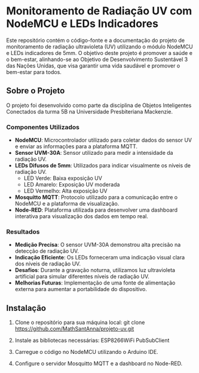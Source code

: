 # Monitoramento de Radiação UV com NodeMCU e LEDs Indicadores

Este repositório contém o código-fonte e a documentação do projeto de monitoramento de radiação ultravioleta (UV) utilizando o módulo NodeMCU e LEDs indicadores de 5mm. O objetivo deste projeto é promover a saúde e o bem-estar, alinhando-se ao Objetivo de Desenvolvimento Sustentável 3 das Nações Unidas, que visa garantir uma vida saudável e promover o bem-estar para todos.

## Sobre o Projeto

O projeto foi desenvolvido como parte da disciplina de Objetos Inteligentes Conectados da turma 5B na Universidade Presbiteriana Mackenzie.

### Componentes Utilizados

- **NodeMCU**: Microcontrolador utilizado para coletar dados do sensor UV e enviar as informações para a plataforma MQTT.
- **Sensor UVM-30A**: Sensor utilizado para medir a intensidade da radiação UV.
- **LEDs Difusos de 5mm**: Utilizados para indicar visualmente os níveis de radiação UV.
  - LED Verde: Baixa exposição UV
  - LED Amarelo: Exposição UV moderada
  - LED Vermelho: Alta exposição UV
- **Mosquitto MQTT**: Protocolo utilizado para a comunicação entre o NodeMCU e a plataforma de visualização.
- **Node-RED**: Plataforma utilizada para desenvolver uma dashboard interativa para visualização dos dados em tempo real.

### Resultados

- **Medição Precisa**: O sensor UVM-30A demonstrou alta precisão na detecção de radiação UV.
- **Indicação Eficiente**: Os LEDs forneceram uma indicação visual clara dos níveis de radiação UV.
- **Desafios**: Durante a gravação noturna, utilizamos luz ultravioleta artificial para simular diferentes níveis de radiação UV.
- **Melhorias Futuras**: Implementação de uma fonte de alimentação externa para aumentar a portabilidade do dispositivo.

## Instalação

1. Clone o repositório para sua máquina local:
   git clone https://github.com/MathSantAnna/projeto-uv.git
   
2. Instale as bibliotecas necessárias:
ESP8266WiFi
PubSubClient
3. Carregue o código no NodeMCU utilizando o Arduino IDE.
4. Configure o servidor Mosquitto MQTT e a dashboard no Node-RED.
